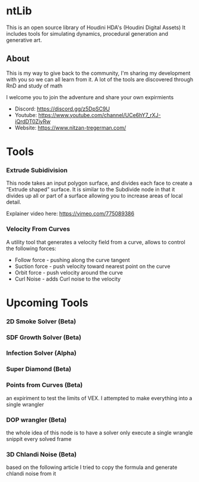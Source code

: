 # ntLib
This is an open source library of Houdini HDA's (Houdini Digital Assets)
It includes tools for simulating dynamics, procedural generation and generative art.

## About 
This is my way to give back to the community, I'm sharing my development with you so we can all learn from it. A lot of the tools are discovered through RnD and study of math

I welcome you to join the adventure and share your own expirmients

* Discord: https://discord.gg/z5DpSC9U
* Youtube: https://www.youtube.com/channel/UCe6hY7_rXJ-iQrdDT0ZiyRw
* Website: https://www.nitzan-tregerman.com/

# Tools
### Extrude Subidivision
This node takes an input polygon surface, and divides each face to create a “Extrude shaped” surface. It is similar to the Subdivide node in that it divides up all or part of a surface allowing you to increase areas of local detail.

Explainer video here:
https://vimeo.com/775089386

### Velocity From Curves
A utility tool that generates a velocity field from a curve, allows to control the following forces:

* Follow force - pushing along the curve tangent
* Suction force - push velocity toward nearest point on the curve
* Orbit force - push velocity around the curve
* Curl Noise - adds Curl noise to the velocity

# Upcoming Tools

### 2D Smoke Solver (Beta)

### SDF Growth Solver (Beta)

### Infection Solver (Alpha)

### Super Diamond (Beta)

### Points from Curves (Beta)
an expiriment to test the limits of VEX.
I attempted to make everything into a single wrangler

### DOP wrangler (Beta)
the whole idea of this node is to have a solver only execute a single wrangle snippit every solved frame

### 3D Chlandi Noise (Beta)
based on the following article
I tried to copy the formula and generate chlandi noise from it